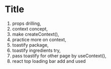 # Title

1. props drilling,
2. context concept,
3. make createContext(),
4. practice more on context,
5. toastify package,
6. toastify ingredients try,
7. pass toastify for other page by useContext(),
8. react top loading bar add and used
